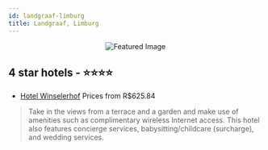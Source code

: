 ```yaml
---
id: landgraaf-limburg
title: Landgraaf, Limburg
---
```


<center><img src="https://i.travelapi.com/hotels/8000000/7900000/7897200/7897189/a1f3f166_z.jpg" alt="Featured Image" /></center>


##  4 star hotels - ⭐️⭐️⭐️⭐️

-    [Hotel Winselerhof](https://us.hurb.com/hotels/landgraaf/hotel-winselerhof-JNP-JP353883?cmp=18055) Prices from R$625.84
   > Take in the views from a terrace and a garden and make use of amenities such as complimentary wireless Internet access. This hotel also features concierge services, babysitting/childcare (surcharge), and wedding services.
